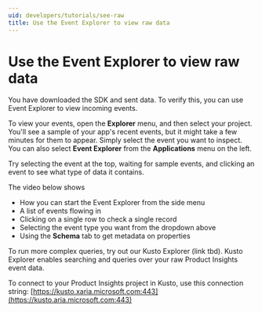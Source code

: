```yaml
---
uid: developers/tutorials/see-raw
title: Use the Event Explorer to view raw data
---
```

# Use the Event Explorer to view raw data

You have downloaded the SDK and sent data. To verify this, you can use Event Explorer to view incoming events. 

To view your events, open the **Explorer** menu, and then select your project. You'll see a sample of your app's recent events, but it might take a few minutes for them to appear. Simply select the event you want to inspect.
You can also select **Event Explorer** from the **Applications** menu on the left.

Try selecting the event at the top, waiting for sample events, and clicking an event to see what type of data it contains.

The video below shows

- How you can start the Event Explorer from the side menu
- A list of events flowing in
- Clicking on a single row to check a single record
- Selecting the event type you want from the dropdown above
- Using the **Schema** tab to get metadata on properties



To run more complex queries, try out our Kusto Explorer (link tbd). 
Kusto Explorer enables searching and queries over your raw Product Insights event data. 

To connect to your Product Insights project in Kusto, use this connection string: 
[https://kusto.xaria.microsoft.com:443](https://kusto.aria.microsoft.com:443)
